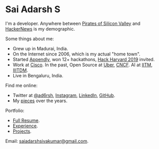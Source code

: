 <h1>Sai Adarsh S</h1>

<p>
   I'm a developer. Anywhere between <a href="https://www.amazon.in/Pirates-Of-Silicon-Valley/dp/B0009NSCS0" target="_blank">Pirates of Silicon Valley</a> and <a href="https://news.ycombinator.com/" target="_blank">HackerNews</a> is my demographic.
</p>

<p>Some things about me:</p>
<ul>
   <li>Grew up in Madurai, India.</li>
   <li>On the Internet since 2006, which is my actual "home town".</li>
   <li>Started <a href="https://www.adarsh.app/appendly.html" target="_blank">Appendly</a>, won 12+ hackathons, <a href="https://hackharvard.io/" target="_blank">Hack Harvard 2019</a> invited.</li>
   <li>Work at <a href="https://www.cisco.com/" target="_blank">Cisco</a>. In the past, Open Source at <a href="https://github.com/uber" target="_blank">Uber</a>, <a href="https://www.cncf.io/" target="_blank">CNCF</a>. AI at <a href="https://www.iitm.ac.in/" target="_blank">IITM</a>, <a href="https://www.iiitdm.ac.in/" target="_blank">IIITDM</a>.</li>
   <li>Live in Bengaluru, India.</li>
</ul>

<p>Find me online:</p>
<ul>
   <li>Twitter at <a href="https://twitter.com/ad6rsh" target="_blank">@ad6rsh</a>, <a href="https://www.instagram.com/ad6rsh/" target="_blank">Instagram</a>, <a href="https://www.linkedin.com/in/sai-adarsh" target="_blank">LinkedIn</a>, <a href="https://github.com/Sai-Adarsh" target="_blank">GitHub</a>.</li>
   <li>My <a href="https://www.adarsh.app/blog/writing.html" target="_blank">pieces</a> over the years.</li>
</ul>

<p>Portfolio:</p>
<ul>
   <li><a href="https://www.adarsh.app/resume.pdf" target="_blank">Full Resume</a>.</li>
   <li><a href="https://www.adarsh.app/experience.html" target="_blank">Experience</a>.</li>
   <li><a href="https://www.adarsh.app/projects.html" target="_blank">Projects</a>.</li>
</ul>

<p>Email: <a href="mailto:saiadarshsivakumar@gmail.com" target="_blank">saiadarshsivakumar@gmail.com</a>.</p>
